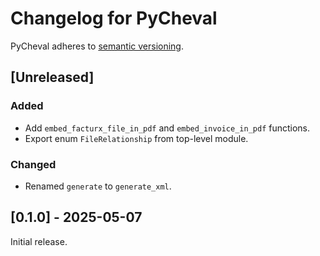 # Changelog for PyCheval

PyCheval adheres to [semantic versioning](https://semver.org/).

## [Unreleased]

### Added

- Add `embed_facturx_file_in_pdf` and `embed_invoice_in_pdf` functions.
- Export enum `FileRelationship` from top-level module.

### Changed

- Renamed `generate` to `generate_xml`.

## [0.1.0] - 2025-05-07

Initial release.
